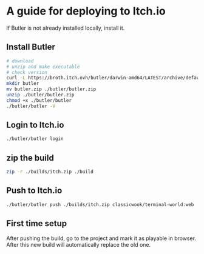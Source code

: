# A guide for deploying to Itch.io

If Butler is not already installed locally, install it.
## Install Butler
```bash
# download
# unzip and make executable
# check version
curl -L https://broth.itch.ovh/butler/darwin-amd64/LATEST/archive/default -O ./butler.zip
mkdir butler
mv butler.zip ./butler/butler.zip
unzip ./butler/butler.zip
chmod +x ./butler/butler
./butler/butler -V
```

## Login to Itch.io
```bash
./butler/butler login
```

## zip the build
```bash
zip -r ./builds/itch.zip ./build
```

## Push to Itch.io
```bash
./butler/butler push ./builds/itch.zip classicwook/terminal-world:web
```

## First time setup
After pushing the build, go to the project and mark it as playable in browser.
After this new build will automatically replace the old one.
